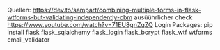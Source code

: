 Quellen:
https://dev.to/sampart/combining-multiple-forms-in-flask-wtforms-but-validating-independently-cbm ausüührlicher check
https://www.youtube.com/watch?v=71EU8gnZqZQ Login
Packages: pip install flask flask_sqlalchemy flask_login flask_bcrypt flask_wtf wtforms email_validator